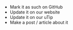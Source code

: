 - Mark it as such on GitHub
- Update it on our website
- Update it on our uTip
- Make a post / article about it
